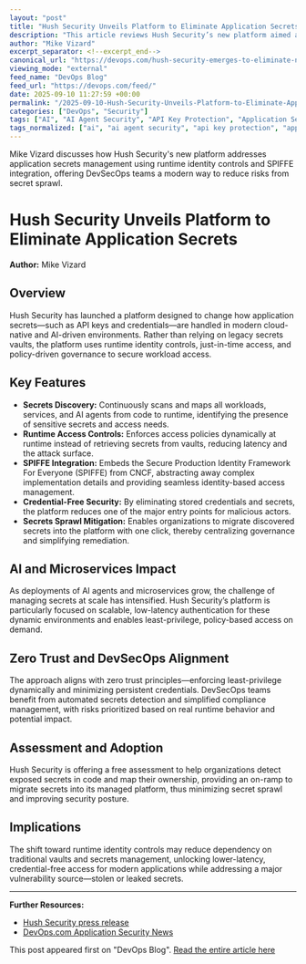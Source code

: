 ```yaml
---
layout: "post"
title: "Hush Security Unveils Platform to Eliminate Application Secrets"
description: "This article reviews Hush Security’s new platform aimed at removing the need for storing application secrets through continuous discovery, runtime identity controls, and integration with the CNCF SPIFFE framework. The platform targets pain points in cloud-native and AI agent-driven environments, enforcing just-in-time, least-privilege access without secret vaults. Key insights are provided for DevSecOps and application security practitioners."
author: "Mike Vizard"
excerpt_separator: <!--excerpt_end-->
canonical_url: "https://devops.com/hush-security-emerges-to-eliminate-need-for-application-secrets/?utm_source=rss&utm_medium=rss&utm_campaign=hush-security-emerges-to-eliminate-need-for-application-secrets"
viewing_mode: "external"
feed_name: "DevOps Blog"
feed_url: "https://devops.com/feed/"
date: 2025-09-10 11:27:59 +00:00
permalink: "/2025-09-10-Hush-Security-Unveils-Platform-to-Eliminate-Application-Secrets.html"
categories: ["DevOps", "Security"]
tags: ["AI", "AI Agent Security", "API Key Protection", "Application Secrets", "Application Secrets Management", "Cloud Native Security", "CNCF", "CNCF SPIFFE", "Credential Free Security", "Credential Theft Prevention", "DevOps", "DevSecOps", "DevSecOps Secrets Management", "Identity Management", "Just in Time Access", "Just in Time Access Controls", "Least Privilege", "Microservices", "Microservices Secrets", "Posts", "Runtime Identity", "Runtime Identity Controls", "Secrets Discovery", "Secrets Management", "Secrets Sprawl", "Security", "Social Facebook", "Social LinkedIn", "Social X", "SPIFFE", "SPIFFE Runtime Access", "Zero Trust", "Zero Trust Secrets"]
tags_normalized: ["ai", "ai agent security", "api key protection", "application secrets", "application secrets management", "cloud native security", "cncf", "cncf spiffe", "credential free security", "credential theft prevention", "devops", "devsecops", "devsecops secrets management", "identity management", "just in time access", "just in time access controls", "least privilege", "microservices", "microservices secrets", "posts", "runtime identity", "runtime identity controls", "secrets discovery", "secrets management", "secrets sprawl", "security", "social facebook", "social linkedin", "social x", "spiffe", "spiffe runtime access", "zero trust", "zero trust secrets"]
---
```


Mike Vizard discusses how Hush Security's new platform addresses application secrets management using runtime identity controls and SPIFFE integration, offering DevSecOps teams a modern way to reduce risks from secret sprawl.<!--excerpt_end-->

# Hush Security Unveils Platform to Eliminate Application Secrets

**Author:** Mike Vizard

## Overview

Hush Security has launched a platform designed to change how application secrets—such as API keys and credentials—are handled in modern cloud-native and AI-driven environments. Rather than relying on legacy secrets vaults, the platform uses runtime identity controls, just-in-time access, and policy-driven governance to secure workload access.

## Key Features

- **Secrets Discovery:** Continuously scans and maps all workloads, services, and AI agents from code to runtime, identifying the presence of sensitive secrets and access needs.
- **Runtime Access Controls:** Enforces access policies dynamically at runtime instead of retrieving secrets from vaults, reducing latency and the attack surface.
- **SPIFFE Integration:** Embeds the Secure Production Identity Framework For Everyone (SPIFFE) from CNCF, abstracting away complex implementation details and providing seamless identity-based access management.
- **Credential-Free Security:** By eliminating stored credentials and secrets, the platform reduces one of the major entry points for malicious actors.
- **Secrets Sprawl Mitigation:** Enables organizations to migrate discovered secrets into the platform with one click, thereby centralizing governance and simplifying remediation.

## AI and Microservices Impact

As deployments of AI agents and microservices grow, the challenge of managing secrets at scale has intensified. Hush Security’s platform is particularly focused on scalable, low-latency authentication for these dynamic environments and enables least-privilege, policy-based access on demand.

## Zero Trust and DevSecOps Alignment

The approach aligns with zero trust principles—enforcing least-privilege dynamically and minimizing persistent credentials. DevSecOps teams benefit from automated secrets detection and simplified compliance management, with risks prioritized based on real runtime behavior and potential impact.

## Assessment and Adoption

Hush Security is offering a free assessment to help organizations detect exposed secrets in code and map their ownership, providing an on-ramp to migrate secrets into its managed platform, thus minimizing secret sprawl and improving security posture.

## Implications

The shift toward runtime identity controls may reduce dependency on traditional vaults and secrets management, unlocking lower-latency, credential-free access for modern applications while addressing a major vulnerability source—stolen or leaked secrets.

---

**Further Resources:**

- [Hush Security press release](https://www.prnewswire.com/news-releases/hush-security-emerges-from-stealth-with-secretless-machine-access-platform-ending-the-need-for-vaults-302552285.html)
- [DevOps.com Application Security News](https://devops.com/)

This post appeared first on "DevOps Blog". [Read the entire article here](https://devops.com/hush-security-emerges-to-eliminate-need-for-application-secrets/?utm_source=rss&utm_medium=rss&utm_campaign=hush-security-emerges-to-eliminate-need-for-application-secrets)
